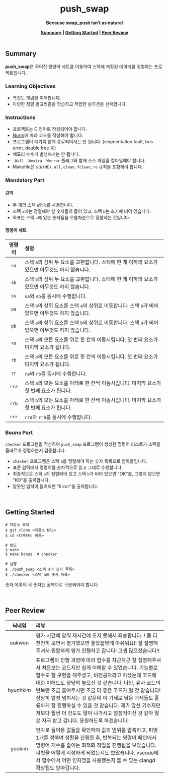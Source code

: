 <h1 align="center">push_swap</h1>

<p align="center"><strong>Because swap_push isn’t as natural</strong></p>

<div align="center">
  <strong>
    <a href="#summary">Summary</a> |
    <a href="#getting-started">Getting Started</a> |
    <a href="#peer-review">Peer Review</a>
  </strong>
</div>

<br>

## Summary

**push_swap**은 주어진 명령어 세트를 이용하여 스택에 저장된 데이터를 정렬하는 프로젝트입니다.

### Learning Objectives

- 복잡도 개념을 이해합니다.
- 다양한 정렬 알고리즘을 학습하고 적합한 솔루션을 선택합니다.

### Instructions

- 프로젝트는 C 언어로 작성되어야 합니다.
- [Norm](https://github.com/42School/norminette/blob/master/pdf/ko.norm.pdf)에 따라 코드를 작성해야 합니다.
- 프로그램이 예기치 않게 종료되어서는 안 됩니다. (segmentation fault, bus error, double free 등)
- 메모리 누수가 발생해서는 안 됩니다.
- `-Wall -Wextra -Werror` 플래그와 함께 소스 파일을 컴파일해야 합니다.
- Makefile은 `$(NAME)`, `all`, `clean`, `fclean`, `re` 규칙을 포함해야 합니다.

### Mandatory Part

#### 규칙

- 두 개의 스택 `a`와 `b`를 사용합니다.
- 스택 `a`에는 정렬해야 할 숫자들이 들어 있고, 스택 `b`는 초기에 비어 있습니다.
- 목표는 스택 `a`에 있는 숫자들을 오름차순으로 정렬하는 것입니다.

#### 명령어 세트

| 명령어 | 설명                                                                                               |
| :----: | :------------------------------------------------------------------------------------------------- |
|  `sa`  | 스택 `a`의 상위 두 요소를 교환합니다. 스택에 한 개 이하의 요소가 있으면 아무것도 하지 않습니다.    |
|  `sb`  | 스택 `b`의 상위 두 요소를 교환합니다. 스택에 한 개 이하의 요소가 있으면 아무것도 하지 않습니다.    |
|  `ss`  | `sa`와 `sb`를 동시에 수행합니다.                                                                   |
|  `pa`  | 스택 `b`의 상위 요소를 스택 `a`의 상위로 이동합니다. 스택 `b`가 비어있으면 아무것도 하지 않습니다. |
|  `pb`  | 스택 `a`의 상위 요소를 스택 `b`의 상위로 이동합니다. 스택 `a`가 비어있으면 아무것도 하지 않습니다. |
|  `ra`  | 스택 `a`의 모든 요소를 위로 한 칸씩 이동시킵니다. 첫 번째 요소가 마지막 요소가 됩니다.             |
|  `rb`  | 스택 `b`의 모든 요소를 위로 한 칸씩 이동시킵니다. 첫 번째 요소가 마지막 요소가 됩니다.             |
|  `rr`  | `ra`와 `rb`를 동시에 수행합니다.                                                                   |
| `rra`  | 스택 `a`의 모든 요소를 아래로 한 칸씩 이동시킵니다. 마지막 요소가 첫 번째 요소가 됩니다.           |
| `rrb`  | 스택 `b`의 모든 요소를 아래로 한 칸씩 이동시킵니다. 마지막 요소가 첫 번째 요소가 됩니다.           |
| `rrr`  | `rra`와 `rrb`를 동시에 수행합니다.                                                                 |

### Bouns Part

`checker` 프로그램을 작성하여 `push_swap` 프로그램이 생성한 명령어 리스트가 스택을 올바르게 정렬하는지 검증합니다.

- `checker` 프로그램은 스택 `a`를 정렬해야 하는 숫자 목록으로 받아들입니다.
- 표준 입력에서 명령어를 순차적으로 읽고 그대로 수행합니다.
- 최종적으로 스택 `a`가 정렬되어 있고 스택 `b`가 비어 있으면 "OK"를, 그렇지 않으면 "KO"를 출력합니다.
- 잘못된 입력이 들어오면 "Error"를 출력합니다.

<br>

## Getting Started

```shell
# 저장소 복제
$ git clone <저장소 URL>
$ cd <디렉터리 이름>

# 빌드
$ make
$ make bonus  # checker

# 실행
$ ./push_swap <스택 a의 숫자 목록>
$ ./checker <스택 a의 숫자 목록>
```

숫자 목록의 각 숫자는 공백으로 구분되어야 합니다.

<br>

## Peer Review

|  닉네임  | 리뷰                                                                                                                                                                                                                                                                                                                                                                                                                                                                                                                     |
| :------: | :----------------------------------------------------------------------------------------------------------------------------------------------------------------------------------------------------------------------------------------------------------------------------------------------------------------------------------------------------------------------------------------------------------------------------------------------------------------------------------------------------------------------- |
|  eukwon  | 평가 시간에 맞춰 제시간에 오지 못해서 죄송합니다..! 좀 더 천천히 보면서 평가했으면 좋았을텐데 아쉬워요!! 잘 설명해주셔서 원할하게 평가 진행하고 갑니다! 고생 많으셨습니다!!                                                                                                                                                                                                                                                                                                                                              |
| hyunhkim | 프로그램의 진행 과정에 따라 함수를 차근차근 잘 설명해주셔서 처음보는 코드지만 쉽게 이해할 수 있었습니다. 기능별로 함수도 잘 구현을 해주셨고, 비전공자라고 하셨는데 코드에 대한 이해도도 상당히 높으신 것 같습니다. 다만, 유사 코드의 반복만 조금 줄여주시면 조금 더 좋은 코드가 될 것 같습니다! 상당히 열정 넘치시는 것 같은데 이 기세로 남은 과제들도 훌륭하게 잘 진행하실 수 있을 것 같습니다. 제가 앞선 기수지만 저보다 훨씬 더 진도도 많이 나가시고 열정적이신 것 같아 많은 자극 받고 갑니다. 응원하도록 하겠습니다! |
|  yookim  | 인자로 들어온 값들을 확인하여 값의 범위를 압축하고, 피벗 1개를 정하여 정렬을 진행한 후, 반복되는 명령어 패턴에서 명령어 개수를 줄이는 최적화 작업을 진행됨을 보았습니다. 피벗을 어떻게 지정하게 되었는지도 보았습니다. vscode에서 함수에서 어떤 인자명을 사용했는지 볼 수 있는 clangd 확장팁도 알아갑니다.                                                                                                                                                                                                               |
